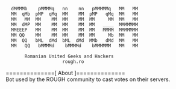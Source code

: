 
                                                          
      dMMMMb    pMMMMq   nn    nn   pMMMMMq   MM   MM      
      MM  qMb  pMP  qMq  MM    MM  pMP   qMq  MM   MM      
      MM   MM  MM    MM  MM    MM  MM     MM  MM   MM      
      MM  dMP  MM    MM  MM    MM  MM   ____  MMMMMMM      
      MMEEEP   MM    MM  MM    MM  MM   MMMM  MMMMMMM      
      MM QQ    MM    MM  MM    MM  MM     Mb  MM   MM      
      MM  QQ   bML  dMd  bML  dMd  MMb   dMd  MM   MM      
      MM   QQ   bMMMMd    bMMMMd    bMMMMMM   MM   MM      
                                                           
      	   Romanian United Geeks and Hackers                    
                         rough.ro



==============[  About  ]==============  
Bot used by the ROUGH community to cast votes on their servers.



